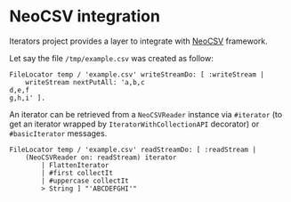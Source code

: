 # NeoCSV integration

Iterators project provides a layer to integrate with [NeoCSV](https://github.com/svenvc/NeoCSV) framework.

Let say the file `/tmp/example.csv` was created as follow:

```Smalltalk
FileLocator temp / 'example.csv' writeStreamDo: [ :writeStream |
	writeStream nextPutAll: 'a,b,c
d,e,f
g,h,i' ].
```

An iterator can be retrieved from a `NeoCSVReader` instance via `#iterator` (to get an iterator wrapped
by `IteratorWithCollectionAPI` decorator) or `#basicIterator` messages.

```Smalltalk
FileLocator temp / 'example.csv' readStreamDo: [ :readStream |
	(NeoCSVReader on: readStream) iterator
		| FlattenIterator
		| #first collectIt
		| #uppercase collectIt
		> String ] "'ABCDEFGHI'"
```
